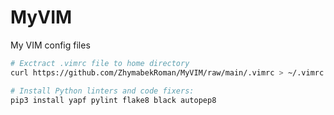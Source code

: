 # MyVIM
My VIM config files

```bash
# Exctract .vimrc file to home directory
curl https://github.com/ZhymabekRoman/MyVIM/raw/main/.vimrc > ~/.vimrc

# Install Python linters and code fixers:
pip3 install yapf pylint flake8 black autopep8
```
